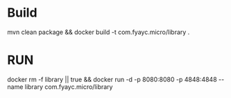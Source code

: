 # Build
mvn clean package && docker build -t com.fyayc.micro/library .

# RUN
docker rm -f library || true && docker run -d -p 8080:8080 -p 4848:4848 --name library com.fyayc.micro/library 
